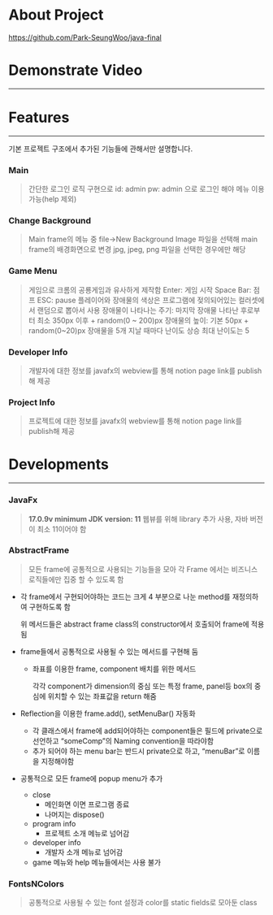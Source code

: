 # About Project

https://github.com/Park-SeungWoo/java-final

# Demonstrate Video

---

[//]: # (https://prod-files-secure.s3.us-west-2.amazonaws.com/a07a4c3c-20a8-47b0-af88-3215f7fe37dd/2c332ad5-6fe8-4f10-b6f8-d4861806246b/Screen_Recording_2023-12-18_at_9.32.02_PM.mov)

# Features

---

기본 프로젝트 구조에서 추가된 기능들에 관해서만 설명합니다.

### Main

> 간단한 로그인 로직 구현으로
id: admin
pw: admin
으로 로그인 해야 메뉴 이용 가능(help 제외)
>

### Change Background

> Main frame의 메뉴 중 file→New Background Image
파일을 선택해 main frame의 배경화면으로 변경
jpg, jpeg, png 파일을 선택한 경우에만 해당
>

### Game Menu

> 게임으로 크롬의 공룡게임과 유사하게 제작함
Enter: 게임 시작
Space Bar: 점프
ESC: pause
플레이어와 장애물의 색상은 프로그램에 젖의되어있는 컬러셋에서 랜덤으로 뽑아서 사용
장애물이 나타나는 주기: 마지막 장애물 나타난 후로부터 최소 350px 이후 + random(0 ~ 200)px
장애물의 높이: 기본 50px + random(0~20)px
장애물을 5개 지날 때마다 난이도 상승
최대 난이도는 5
>

### Developer Info

> 개발자에 대한 정보를 javafx의 webview를 통해 notion page link를 publish해 제공
>

### Project Info

> 프로젝트에 대한 정보를 javafx의 webview를 통해 notion page link를 publish해 제공
>

# Developments

---

### JavaFx

> **17.0.9v
minimum JDK version: 11**
웹뷰를 위해 library 추가 사용, 자바 버전이 최소 11이어야 함
>

### AbstractFrame

> 모든 frame에 공통적으로 사용되는 기능들을 모아 각 Frame 에서는 비즈니스 로직들에만 집중 할 수 있도록 함
>
- 각 frame에서 구현되어야하는 코드는 크게 4 부분으로 나눈 method를 재정의하여 구현하도록 함

  위 메서드들은 abstract frame class의 constructor에서 호출되어 frame에 적용됨

- frame들에서 공통적으로 사용될 수 있는 메서드를 구현해 둠
    - 좌표를 이용한 frame, component 배치를 위한 메서드

      각각 component가 dimension의 중심 또는 특정 frame, panel등 box의 중심에 위치할 수 있는 좌표값을 return 해줌

- Reflection을 이용한 frame.add(), setMenuBar() 자동화
    - 각 클래스에서 frame에 add되어야하는 component들은 필드에 private으로 선언하고 “someComp”의 Naming convention을 따라야함
    - 추가 되어야 하는 menu bar는 반드시 private으로 하고, “menuBar”로 이름을 지정해야함
- 공통적으로 모든 frame에 popup menu가 추가
    - close
        - 메인화면 이면 프로그램 종료
        - 나머지는 dispose()
    - program info
        - 프로젝트 소개 메뉴로 넘어감
    - developer info
        - 개발자 소개 메뉴로 넘어감
    - game 메뉴와 help 메뉴들에서는 사용 불가

### FontsNColors

> 공통적으로 사용될 수 있는 font 설정과 color를 static fields로 모아둔 class
>